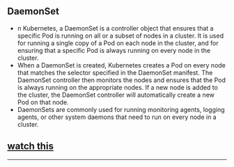 ## DaemonSet 

- n Kubernetes, a DaemonSet is a controller object that ensures that a specific Pod is running on all or a subset of nodes in a cluster. It is used for running a single copy of a Pod on each node in the cluster, and for ensuring that a specific Pod is always running on every node in the cluster.
- When a DaemonSet is created, Kubernetes creates a Pod on every node that matches the selector specified in the DaemonSet manifest. The DaemonSet controller then monitors the nodes and ensures that the Pod is always running on the appropriate nodes. If a new node is added to the cluster, the DaemonSet controller will automatically create a new Pod on that node.
- DaemonSets are commonly used for running monitoring agents, logging agents, or other system daemons that need to run on every node in a cluster.


[watch this](https://www.youtube.com/watch?v=6I4WgCvlXy8)
---
--- 